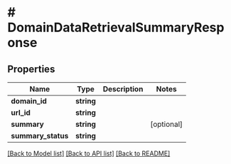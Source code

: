 # # DomainDataRetrievalSummaryResponse

## Properties

Name | Type | Description | Notes
------------ | ------------- | ------------- | -------------
**domain_id** | **string** |  |
**url_id** | **string** |  |
**summary** | **string** |  | [optional]
**summary_status** | **string** |  |

[[Back to Model list]](../../README.md#models) [[Back to API list]](../../README.md#endpoints) [[Back to README]](../../README.md)

